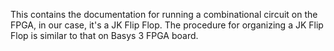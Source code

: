 This contains the documentation for running a combinational circuit on the FPGA, in our case, it's a JK Flip Flop. The procedure for organizing a JK Flip Flop is similar to that on Basys 3 FPGA board.
